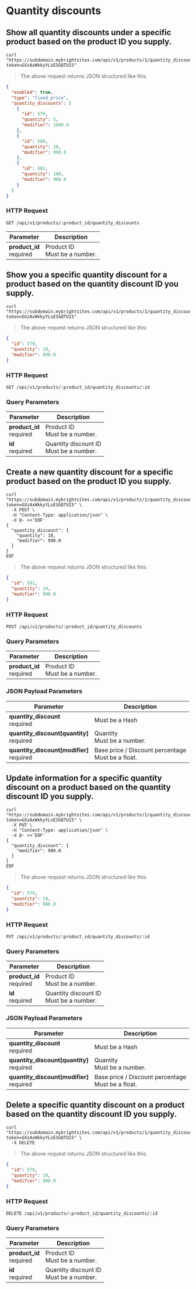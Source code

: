 #  Quantity discounts

## Show all quantity discounts under a specific product based on the product ID you supply.

```shell
curl "https://subdomain.mybrightsites.com/api/v1/products/1/quantity_discounts?token=GXzAxWkkyYLsESGQTU15"
```

> The above request returns JSON structured like this:

```json
{
  "enabled": true,
  "type": "fixed_price",
  "quantity_discounts": [
    {
      "id": 579,
      "quantity": 5,
      "modifier": 1000.0
    },
    {
      "id": 580,
      "quantity": 10,
      "modifier": 990.0
    },
    {
      "id": 581,
      "quantity": 100,
      "modifier": 900.0
    }
  ]
}
```

### HTTP Request

`GET /api/v1/products/:product_id/quantity_discounts`

Parameter | Description
--------- | -----------
<div><strong>product_id </strong></div><div> required </div> | <div>Product ID</div><div> Must be a number. </div>

## Show you a specific quantity discount for a product based on the quantity discount ID you supply.

```shell
curl "https://subdomain.mybrightsites.com/api/v1/products/1/quantity_discounts/579?token=GXzAxWkkyYLsESGQTU15"
```

> The above request returns JSON structured like this:

```json
{
  "id": 579,
  "quantity": 10,
  "modifier": 990.0
}
```

### HTTP Request

`GET /api/v1/products/:product_id/quantity_discounts/:id`

### Query Parameters

Parameter | Description
--------- | -----------
<div><strong>product_id </strong></div><div> required </div> | <div>Product ID</div><div> Must be a number. </div>
<div><strong>id </strong></div><div> required </div> | <div>Quantity discount ID</div><div> Must be a number. </div>


## Create a new quantity discount for a specific product based on the product ID you supply.

```shell
curl "https://subdomain.mybrightsites.com/api/v1/products/1/quantity_discounts?token=GXzAxWkkyYLsESGQTU15" \
  -X POST \
  -H "Content-Type: application/json" \
  -d @- <<'EOF'
{
  "quantity_discount": {
    "quantity": 10,
    "modifier": 990.0
  }
}
EOF
```

> The above request returns JSON structured like this:

```json
{
  "id": 581,
  "quantity": 10,
  "modifier": 990.0
}
```

### HTTP Request

`POST /api/v1/products/:product_id/quantity_discounts`

### Query Parameters

Parameter | Description
--------- | -----------
<div><strong>product_id </strong></div><div> required </div> | <div>Product ID</div><div> Must be a number. </div>


### JSON Payload Parameters

Parameter | Description
--------- | -----------
<div><strong>quantity_discount </strong></div><div> required </div> | <div> Must be a Hash </div>
<div><strong>quantity_discount[quantity] </strong></div><div> required </div> | <div>Quantity</div><div> Must be a number. </div>
<div><strong>quantity_discount[modifier] </strong></div><div> required </div> | <div>Base price / Discount percentage</div><div> Must be a float. </div>


## Update information for a specific quantity discount on a product based on the quantity discount ID you supply.

```shell
curl "https://subdomain.mybrightsites.com/api/v1/products/1/quantity_discounts/579?token=GXzAxWkkyYLsESGQTU15" \
  -X PUT \
  -H "Content-Type: application/json" \
  -d @- <<'EOF'
{
  "quantity_discount": {
    "modifier": 980.0
  }
}
EOF
```

> The above request returns JSON structured like this:

```json
{
  "id": 579,
  "quantity": 10,
  "modifier": 980.0
}
```

### HTTP Request

`PUT /api/v1/products/:product_id/quantity_discounts/:id`

### Query Parameters

Parameter | Description
--------- | -----------
<div><strong>product_id </strong></div><div> required </div> | <div>Product ID</div><div> Must be a number. </div>
<div><strong>id </strong></div><div> required </div> | <div>Quantity discount ID</div><div> Must be a number. </div>


### JSON Payload Parameters

Parameter | Description
--------- | -----------
<div><strong>quantity_discount </strong></div><div> required </div> | <div> Must be a Hash </div>
<div><strong>quantity_discount[quantity] </strong></div><div> required </div> | <div>Quantity</div><div> Must be a number. </div>
<div><strong>quantity_discount[modifier] </strong></div><div> required </div> | <div>Base price / Discount percentage</div><div> Must be a float. </div>


## Delete a specific quantity discount on a product based on the quantity discount ID you supply.

```shell
curl "https://subdomain.mybrightsites.com/api/v1/products/1/quantity_discounts/579?token=GXzAxWkkyYLsESGQTU15" \
  -X DELETE
```

> The above request returns JSON structured like this:

```json
{
  "id": 579,
  "quantity": 10,
  "modifier": 980.0
}
```

### HTTP Request

`DELETE /api/v1/products/:product_id/quantity_discounts/:id`

### Query Parameters

Parameter | Description
--------- | -----------
<div><strong>product_id </strong></div><div> required </div> | <div>Product ID</div><div> Must be a number. </div>
<div><strong>id </strong></div><div> required </div> | <div>Quantity discount ID</div><div> Must be a number. </div>


